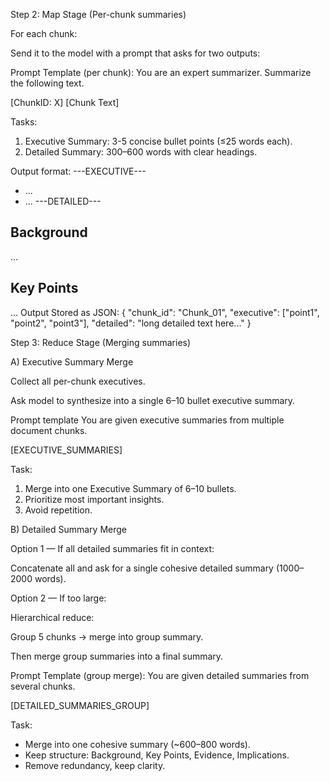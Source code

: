 Step 2: Map Stage (Per-chunk summaries)

For each chunk:

Send it to the model with a prompt that asks for two outputs:

Prompt Template (per chunk):
You are an expert summarizer. Summarize the following text.

[ChunkID: X]
[Chunk Text]

Tasks:
1) Executive Summary: 3-5 concise bullet points (≤25 words each).
2) Detailed Summary: 300–600 words with clear headings.

Output format:
---EXECUTIVE---
- ...
- ...
---DETAILED---
## Background
...
## Key Points
...
Output Stored as JSON:
{
  "chunk_id": "Chunk_01",
  "executive": ["point1", "point2", "point3"],
  "detailed": "long detailed text here..."
}

Step 3: Reduce Stage (Merging summaries)

A) Executive Summary Merge

Collect all per-chunk executives.

Ask model to synthesize into a single 6–10 bullet executive summary.

Prompt template
You are given executive summaries from multiple document chunks.

[EXECUTIVE_SUMMARIES]

Task:
1) Merge into one Executive Summary of 6–10 bullets.
2) Prioritize most important insights.
3) Avoid repetition.

B) Detailed Summary Merge

Option 1 — If all detailed summaries fit in context:

Concatenate all and ask for a single cohesive detailed summary (1000–2000 words).

Option 2 — If too large:

Hierarchical reduce:

Group 5 chunks → merge into group summary.

Then merge group summaries into a final summary.

Prompt Template (group merge):
You are given detailed summaries from several chunks.

[DETAILED_SUMMARIES_GROUP]

Task:
- Merge into one cohesive summary (~600–800 words).
- Keep structure: Background, Key Points, Evidence, Implications.
- Remove redundancy, keep clarity.


